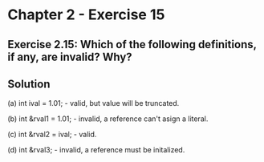 # Chapter 2 - Exercise 15

## Exercise 2.15: Which of the following definitions, if any, are invalid? Why?


## Solution

(a) int ival = 1.01;
    - valid, but value will be truncated.

(b) int &rval1 = 1.01;
    - invalid, a reference can't asign a literal.

(c) int &rval2 = ival;
    - valid.

(d) int &rval3;
    - invalid, a reference must be initalized.